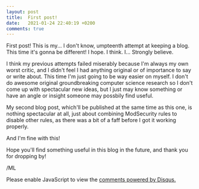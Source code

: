 ```yaml
---
layout: post
title:  First post!
date:   2021-01-24 22:40:19 +0200
comments: true
---
```


First post! This is my... I don't know, umpteenth attempt at keeping a blog.
This time it's gonna be different! I hope. I think. I... Strongly believe.

I think my previous attempts failed miserably because I'm always my own worst
critic, and I didn't feel I had anything original or of importance to say or
write about. This time I'm just going to be way easier on myself. I don't do
awesome original groundbreaking computer science research so I don't come up
with spectacular new ideas, but I just may know something or have an angle or
insight someone may possbily find useful.

My second blog post, which'll be published at the same time as this one, is
nothing spectacular at all, just about combining ModSecurity rules to disable
other rules, as there was a bit of a faff before I got it working properly.

And I'm fine with this!

Hope you'll find something useful in this blog in the future, and thank you
for dropping by!

/ML

<div id="disqus_thread"></div>
<script>

    var disqus_config = function () {
    this.page.url = "{{site.url}}{{page.url}}";
    this.page.identifier = "{{page.id}}";
    };
    
    (function() { // DON'T EDIT BELOW THIS LINE
    var d = document, s = d.createElement('script');
    s.src = 'https://markusblog-2.disqus.com/embed.js';
    s.setAttribute('data-timestamp', +new Date());
    (d.head || d.body).appendChild(s);
    })();
</script>
<noscript>Please enable JavaScript to view the <a href="https://disqus.com/?ref_noscript">comments powered by Disqus.</a></noscript>

